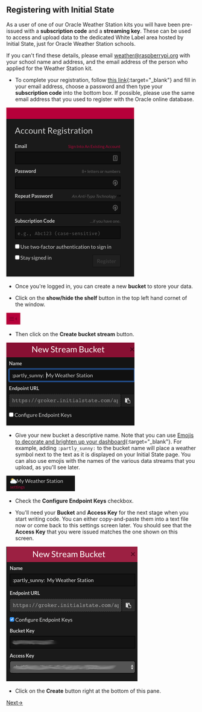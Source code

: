 ## Registering with Initial State

As a user of one of our Oracle Weather Station kits you will have been pre-issued with a **subscription code** and a **streaming key**. These can be used to access and upload data to the dedicated White Label area hosted by Initial State, just for Oracle Weather Station schools.

If you can't find these details, please email weather@raspberrypi.org with your school name and address, and the email address of the person who applied for the Weather Station kit.

- To complete your registration, follow [this link](https://rpi.hosted-app.com/#/register/){:target="_blank"} and fill in your email address, choose a password and  then type your **subscription code** into the bottom box. If possible, please use the same email address that you used to register with the Oracle online database.

![](images/image4.png)

- Once you're logged in, you can create a new **bucket** to store your data.

- Click on the **show/hide the shelf** button in the top left hand cornet of the window.

![](images/image5.png)

- Then click on the **Create bucket stream** button.

![](images/image6.png)

- Give your new bucket a descriptive name. Note that you can use [Emojis to decorate and brighten up your dashboard](http://support.initialstate.com/knowledgebase/articles/667693-emojis){:target="_blank"}. For example, adding `:partly_sunny:` to the bucket name will place a weather symbol next to the text as it is displayed on your Initial State page. You can also use emojis with the names of the various data streams that you upload, as you'll see later.

![](images/image2.png)

- Check the **Configure Endpoint Keys** checkbox.

- You'll need your **Bucket** and **Access Key** for the next stage when you start writing code. You can either copy-and-paste them into a text file now or come back to this settings screen later.  You should see that the **Access Key** that you were issued matches the one shown on this screen.

![](images/image9.png)

- Click on the **Create** button right at the bottom of this pane.

[Next->](step_4.md)
